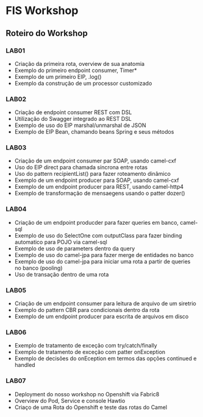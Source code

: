 <h1>FIS Workshop</h1>

<h2>Roteiro do Workshop</h2>

<h3> LAB01 </h3>

* Criação da primeira rota, overview de sua anatomia
* Exemplo do primeiro endpoint consumer, Timer*
* Exemplo de um primeiro EIP, .log()
* Exemplo da construção de um processor customizado

<h3> LAB02 </h3>

* Criação de endpoint consumer REST com DSL
* Utilização do Swagger integrado ao REST DSL
* Exemplo de uso do EIP marshal/unmarshal de JSON
* Exemplo de EIP Bean, chamando beans Spring e seus métodos

<h3> LAB03 </h3>

* Criação de um endpoint consumer par SOAP, usando camel-cxf
* Uso do EIP direct para chamada síncrona entre rotas
* Uso do pattern recipientList() para fazer roteamento dinâmico
* Exemplo de um endpoint producer para SOAP, usando camel-cxf
* Exemplo de um endpoint producer para REST, usando camel-http4
* Exemplo de transformação de mensaegens usando o patter dozer()

<h3> LAB04 </h3>

* Criação de um endpoint producder para fazer queries em banco, camel-sql
* Exemplo de uso do SelectOne com outputClass para fazer binding automatico para POJO via camel-sql
* Exemplo de uso de parameters dentro da query
* Exemplo de uso do camel-jpa para fazer merge de entidades no banco
* Exemplo de uso do camel-jpa para iniciar uma rota a partir de queries no banco (pooling)
* Uso de transação dentro de uma rota

<h3> LAB05 </h3>

* Criação de um endpoint consumer para leitura de arquivo de um siretrio
* Exemplo do pattern CBR para condicionais dentro da rota
* Exemplo de um endpoint producer para escrita de arquivos em disco

<h3> LAB06 </h3>

* Exemplo de tratamento de exceção com try/catch/finally
* Exemplo de tratamento de exceção com patter onException
* Exemplo de decisões do onEception em termos das opções continued e handled

<h3> LAB07 </h3>

* Deployment do nosso workshop no Openshift via Fabric8
* Overview do Pod, Service e console Hawtio
* Criaço de uma Rota do Openshift e teste das rotas do Camel



